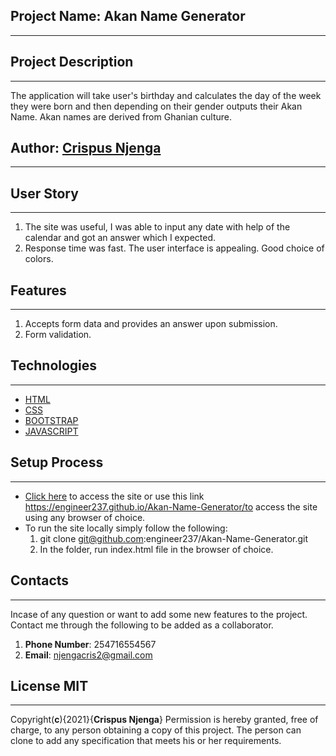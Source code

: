## Project Name: Akan Name Generator
____
## Project Description
____
The application will take user's birthday and calculates the day of the week they were born and then depending on their gender outputs their Akan Name. Akan names are derived from Ghanian culture.


## Author: [Crispus Njenga]()
____
## User Story
___
1. The site was useful, I was able to input any date with help of the calendar and got an answer which I expected.
2. Response time was fast. The user interface is appealing. Good choice of colors.
## Features
___
1. Accepts form data and provides an answer upon submission.
2. Form validation.
## Technologies 
____
* [HTML](https://developer.mozilla.org/en-US/docs/Web/html)
* [CSS](https://developer.mozilla.org/en-US/docs/Web/css)
* [BOOTSTRAP](https://getbootstrap.com/docs/5.0/getting-started/introduction/)
* [JAVASCRIPT](https://developer.mozilla.org/en-US/docs/Web/JavaScript)
## Setup Process
____
* [Click here](https://engineer237.github.io/Akan-Name-Generator/) to access the site or use this link https://engineer237.github.io/Akan-Name-Generator/to access the site using any browser of choice.
* To run the site locally simply follow the following:
    1. git clone git@github.com:engineer237/Akan-Name-Generator.git
    2. In the folder, run index.html file in the browser of choice.
    
## Contacts
____
Incase of any question or want to add some new features to the project. Contact me through the following to be added as a collaborator.<br>
1. __Phone Number__: 254716554567
2. __Email__: njengacris2@gmail.com

## __License MIT__
____
Copyright(__c__){2021}{__Crispus Njenga__} Permission is hereby granted, free of charge, to any person obtaining a copy of this project. The person can clone to add any specification that meets his or her requirements.